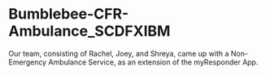 # Bumblebee-CFR-Ambulance_SCDFXIBM
Our team, consisting of Rachel, Joey, and Shreya, came up with a Non-Emergency Ambulance Service, as an extension of the myResponder App.
